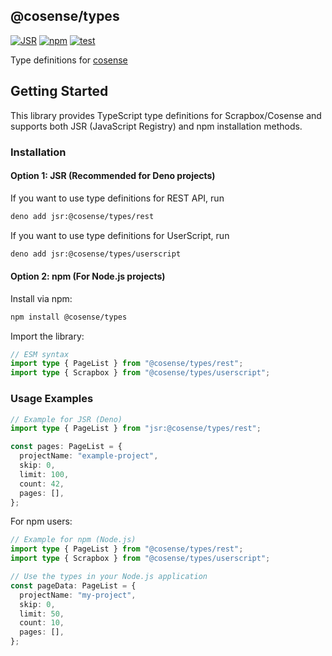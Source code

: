 ## @cosense/types

[![JSR](https://jsr.io/badges/@cosense/types)](https://jsr.io/@cosense/types)
[![npm](https://img.shields.io/npm/v/@cosense/types)](https://www.npmjs.com/package/@cosense/types)
[![test](https://github.com/scrapbox-jp/types/workflows/ci/badge.svg)](https://github.com/scrapbox-jp/types/actions?query=workflow%3Aci)

Type definitions for [cosense](https://cosen.se)

## Getting Started

This library provides TypeScript type definitions for Scrapbox/Cosense and
supports both JSR (JavaScript Registry) and npm installation methods.

### Installation

#### Option 1: JSR (Recommended for Deno projects)

If you want to use type definitions for REST API, run

```bash
deno add jsr:@cosense/types/rest
```

If you want to use type definitions for UserScript, run

```bash
deno add jsr:@cosense/types/userscript
```

#### Option 2: npm (For Node.js projects)

Install via npm:

```bash
npm install @cosense/types
```

Import the library:

```typescript ignore
// ESM syntax
import type { PageList } from "@cosense/types/rest";
import type { Scrapbox } from "@cosense/types/userscript";
```

### Usage Examples

```typescript ignore
// Example for JSR (Deno)
import type { PageList } from "jsr:@cosense/types/rest";

const pages: PageList = {
  projectName: "example-project",
  skip: 0,
  limit: 100,
  count: 42,
  pages: [],
};
```

For npm users:

```typescript ignore
// Example for npm (Node.js)
import type { PageList } from "@cosense/types/rest";
import type { Scrapbox } from "@cosense/types/userscript";

// Use the types in your Node.js application
const pageData: PageList = {
  projectName: "my-project",
  skip: 0,
  limit: 50,
  count: 10,
  pages: [],
};
```
